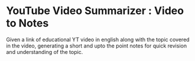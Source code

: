 # YouTube Video Summarizer : Video to Notes

Given a link of educational YT video in english along with the topic covered in the video, generating a short and upto the point notes for quick revision and understanding of the topic.


